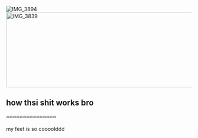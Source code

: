 ![IMG_3894](https://github.com/user-attachments/assets/b8f3dbc3-bf16-4f82-87ee-b82997857d40)
<img width="1422" height="204" alt="IMG_3839" src="https://github.com/user-attachments/assets/26cc39c2-c0fd-4bc9-8b54-83f72440c499" />
## how thsi shit works bro
⏔⏔⏔⏔⏔⏔⏔⏔⏔⏔⏔⏔⏔⏔⏔

my feet is so coooolddd
